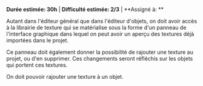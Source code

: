 **Durée estimée: 30h** | **Difficulté estimée: 2/3** | **Assigné à: **

Autant dans l'éditeur général que dans l'éditeur d'objets, on doit avoir accès à la librairie de texture qui se matérialise sous la forme d'un panneau de l'interface graphique dans lequel on peut avoir un aperçu des textures déjà importées dans le projet. 

Ce panneau doit également donner la possibilité de rajouter une texture au projet, ou d'en supprimer. Ces changements seront réfléchis sur les objets qui portent ces textures.

On doit pouvoir rajouter une texture à un objet.